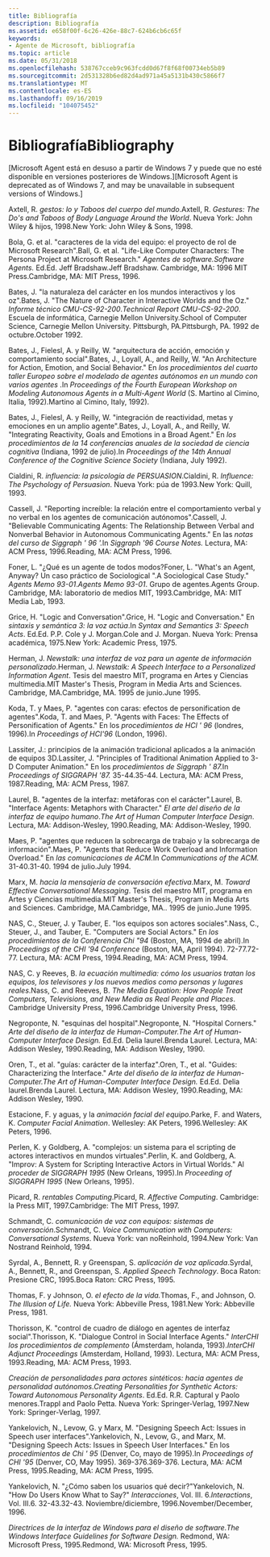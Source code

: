 ```yaml
---
title: Bibliografía
description: Bibliografía
ms.assetid: e658f00f-6c26-426e-88c7-624b6cb6c65f
keywords:
- Agente de Microsoft, bibliografía
ms.topic: article
ms.date: 05/31/2018
ms.openlocfilehash: 538767cceb9c963fcdd0d67f8f68f00734eb5b89
ms.sourcegitcommit: 2d531328b6ed82d4ad971a45a5131b430c5866f7
ms.translationtype: MT
ms.contentlocale: es-ES
ms.lasthandoff: 09/16/2019
ms.locfileid: "104075452"
---
```

# <a name="bibliography"></a><span data-ttu-id="d2f35-104">Bibliografía</span><span class="sxs-lookup"><span data-stu-id="d2f35-104">Bibliography</span></span>

<span data-ttu-id="d2f35-105">\[Microsoft Agent está en desuso a partir de Windows 7 y puede que no esté disponible en versiones posteriores de Windows.\]</span><span class="sxs-lookup"><span data-stu-id="d2f35-105">\[Microsoft Agent is deprecated as of Windows 7, and may be unavailable in subsequent versions of Windows.\]</span></span>

<span data-ttu-id="d2f35-106">Axtell, R. *gestos: lo y Taboos del cuerpo del mundo*.</span><span class="sxs-lookup"><span data-stu-id="d2f35-106">Axtell, R. *Gestures: The Do's and Taboos of Body Language Around the World*.</span></span> <span data-ttu-id="d2f35-107">Nueva York: John Wiley & hijos, 1998.</span><span class="sxs-lookup"><span data-stu-id="d2f35-107">New York: John Wiley & Sons, 1998.</span></span>

<span data-ttu-id="d2f35-108">Bola, G. et al. "caracteres de la vida del equipo: el proyecto de rol de Microsoft Research".</span><span class="sxs-lookup"><span data-stu-id="d2f35-108">Ball, G. et al. "Life-Like Computer Characters: The Persona Project at Microsoft Research."</span></span> <span data-ttu-id="d2f35-109">*Agentes de software.*</span><span class="sxs-lookup"><span data-stu-id="d2f35-109">*Software Agents.*</span></span> <span data-ttu-id="d2f35-110">Ed.</span><span class="sxs-lookup"><span data-stu-id="d2f35-110">Ed.</span></span> <span data-ttu-id="d2f35-111">Jeff Bradshaw.</span><span class="sxs-lookup"><span data-stu-id="d2f35-111">Jeff Bradshaw.</span></span> <span data-ttu-id="d2f35-112">Cambridge, MA: 1996 MIT Press.</span><span class="sxs-lookup"><span data-stu-id="d2f35-112">Cambridge, MA: MIT Press, 1996.</span></span>

<span data-ttu-id="d2f35-113">Bates, J. "la naturaleza del carácter en los mundos interactivos y los oz".</span><span class="sxs-lookup"><span data-stu-id="d2f35-113">Bates, J. "The Nature of Character in Interactive Worlds and the Oz."</span></span> <span data-ttu-id="d2f35-114">*Informe técnico CMU-CS-92-200*.</span><span class="sxs-lookup"><span data-stu-id="d2f35-114">*Technical Report CMU-CS-92-200*.</span></span> <span data-ttu-id="d2f35-115">Escuela de informática, Carnegie Mellon University.</span><span class="sxs-lookup"><span data-stu-id="d2f35-115">School of Computer Science, Carnegie Mellon University.</span></span> <span data-ttu-id="d2f35-116">Pittsburgh, PA.</span><span class="sxs-lookup"><span data-stu-id="d2f35-116">Pittsburgh, PA.</span></span> <span data-ttu-id="d2f35-117">1992 de octubre.</span><span class="sxs-lookup"><span data-stu-id="d2f35-117">October 1992.</span></span>

<span data-ttu-id="d2f35-118">Bates, J., Fielesl, A. y Reilly, W. "arquitectura de acción, emoción y comportamiento social".</span><span class="sxs-lookup"><span data-stu-id="d2f35-118">Bates, J., Loyall, A., and Reilly, W. "An Architecture for Action, Emotion, and Social Behavior."</span></span> <span data-ttu-id="d2f35-119">En *los procedimientos del cuarto taller Europeo sobre el modelado de agentes autónomos en un mundo con varios agentes* .</span><span class="sxs-lookup"><span data-stu-id="d2f35-119">In *Proceedings of the Fourth European Workshop on Modeling Autonomous Agents in a Multi-Agent World* (S.</span></span> <span data-ttu-id="d2f35-120">Martino al Cimino, Italia, 1992).</span><span class="sxs-lookup"><span data-stu-id="d2f35-120">Martino al Cimino, Italy, 1992).</span></span>

<span data-ttu-id="d2f35-121">Bates, J., Fielesl, A. y Reilly, W. "integración de reactividad, metas y emociones en un amplio agente".</span><span class="sxs-lookup"><span data-stu-id="d2f35-121">Bates, J., Loyall, A., and Reilly, W. "Integrating Reactivity, Goals and Emotions in a Broad Agent."</span></span> <span data-ttu-id="d2f35-122">En *los procedimientos de la 14 conferencias anuales de la sociedad de ciencia cognitiva* (Indiana, 1992 de julio).</span><span class="sxs-lookup"><span data-stu-id="d2f35-122">In *Proceedings of the 14th Annual Conference of the Cognitive Science Society* (Indiana, July 1992).</span></span>

<span data-ttu-id="d2f35-123">Cialdini, R. *influencia: la psicología de PERSUASION*.</span><span class="sxs-lookup"><span data-stu-id="d2f35-123">Cialdini, R. *Influence: The Psychology of Persuasion*.</span></span> <span data-ttu-id="d2f35-124">Nueva York: púa de 1993.</span><span class="sxs-lookup"><span data-stu-id="d2f35-124">New York: Quill, 1993.</span></span>

<span data-ttu-id="d2f35-125">Cassell, J. "Reporting increíble: la relación entre el comportamiento verbal y no verbal en los agentes de comunicación autónomos".</span><span class="sxs-lookup"><span data-stu-id="d2f35-125">Cassell, J. "Believable Communicating Agents: The Relationship Between Verbal and Nonverbal Behavior in Autonomous Communicating Agents."</span></span> <span data-ttu-id="d2f35-126">En las *notas del curso de Siggraph ' 96 '.*</span><span class="sxs-lookup"><span data-stu-id="d2f35-126">In *Siggraph '96 Course Notes.*</span></span> <span data-ttu-id="d2f35-127">Lectura, MA: ACM Press, 1996.</span><span class="sxs-lookup"><span data-stu-id="d2f35-127">Reading, MA: ACM Press, 1996.</span></span>

<span data-ttu-id="d2f35-128">Foner, L. "¿Qué es un agente de todos modos?</span><span class="sxs-lookup"><span data-stu-id="d2f35-128">Foner, L. "What's an Agent, Anyway?</span></span> <span data-ttu-id="d2f35-129">Un caso práctico de Sociological ".</span><span class="sxs-lookup"><span data-stu-id="d2f35-129">A Sociological Case Study."</span></span> <span data-ttu-id="d2f35-130">*Agents Memo 93-01*.</span><span class="sxs-lookup"><span data-stu-id="d2f35-130">*Agents Memo 93-01*.</span></span> <span data-ttu-id="d2f35-131">Grupo de agentes.</span><span class="sxs-lookup"><span data-stu-id="d2f35-131">Agents Group.</span></span> <span data-ttu-id="d2f35-132">Cambridge, MA: laboratorio de medios MIT, 1993.</span><span class="sxs-lookup"><span data-stu-id="d2f35-132">Cambridge, MA: MIT Media Lab, 1993.</span></span>

<span data-ttu-id="d2f35-133">Grice, H. "Logic and Conversation".</span><span class="sxs-lookup"><span data-stu-id="d2f35-133">Grice, H. "Logic and Conversation."</span></span> <span data-ttu-id="d2f35-134">En *sintaxis y semántica 3: la voz actúa*.</span><span class="sxs-lookup"><span data-stu-id="d2f35-134">In *Syntax and Semantics 3: Speech Acts*.</span></span> <span data-ttu-id="d2f35-135">Ed.</span><span class="sxs-lookup"><span data-stu-id="d2f35-135">Ed.</span></span> <span data-ttu-id="d2f35-136">P.</span><span class="sxs-lookup"><span data-stu-id="d2f35-136">P.</span></span> <span data-ttu-id="d2f35-137">Cole y J. Morgan.</span><span class="sxs-lookup"><span data-stu-id="d2f35-137">Cole and J. Morgan.</span></span> <span data-ttu-id="d2f35-138">Nueva York: Prensa académica, 1975.</span><span class="sxs-lookup"><span data-stu-id="d2f35-138">New York: Academic Press, 1975.</span></span>

<span data-ttu-id="d2f35-139">Herman, J. *Newstalk: una interfaz de voz para un agente de información personalizado*.</span><span class="sxs-lookup"><span data-stu-id="d2f35-139">Herman, J. *Newstalk: A Speech Interface to a Personalized Information Agent*.</span></span> <span data-ttu-id="d2f35-140">Tesis del maestro MIT, programa en Artes y Ciencias multimedia.</span><span class="sxs-lookup"><span data-stu-id="d2f35-140">MIT Master's Thesis, Program in Media Arts and Sciences.</span></span> <span data-ttu-id="d2f35-141">Cambridge, MA.</span><span class="sxs-lookup"><span data-stu-id="d2f35-141">Cambridge, MA.</span></span> <span data-ttu-id="d2f35-142">1995 de junio.</span><span class="sxs-lookup"><span data-stu-id="d2f35-142">June 1995.</span></span>

<span data-ttu-id="d2f35-143">Koda, T. y Maes, P. "agentes con caras: efectos de personification de agentes".</span><span class="sxs-lookup"><span data-stu-id="d2f35-143">Koda, T. and Maes, P. "Agents with Faces: The Effects of Personification of Agents."</span></span> <span data-ttu-id="d2f35-144">En los *procedimientos de HCl ' 96* (londres, 1996).</span><span class="sxs-lookup"><span data-stu-id="d2f35-144">In *Proceedings of HCI'96* (London, 1996).</span></span>

<span data-ttu-id="d2f35-145">Lassiter, J.: principios de la animación tradicional aplicados a la animación de equipos 3D.</span><span class="sxs-lookup"><span data-stu-id="d2f35-145">Lassiter, J. "Principles of Traditional Animation Applied to 3-D Computer Animation."</span></span> <span data-ttu-id="d2f35-146">En los *procedimientos de Siggraph ' 87.*</span><span class="sxs-lookup"><span data-stu-id="d2f35-146">In *Proceedings of SIGGRAPH '87.*</span></span> <span data-ttu-id="d2f35-147">35-44.</span><span class="sxs-lookup"><span data-stu-id="d2f35-147">35-44.</span></span> <span data-ttu-id="d2f35-148">Lectura, MA: ACM Press, 1987.</span><span class="sxs-lookup"><span data-stu-id="d2f35-148">Reading, MA: ACM Press, 1987.</span></span>

<span data-ttu-id="d2f35-149">Laurel, B. "agentes de la interfaz: metáforas con el carácter".</span><span class="sxs-lookup"><span data-stu-id="d2f35-149">Laurel, B. "Interface Agents: Metaphors with Character."</span></span> <span data-ttu-id="d2f35-150">*El arte del diseño de la interfaz de equipo humano*.</span><span class="sxs-lookup"><span data-stu-id="d2f35-150">*The Art of Human Computer Interface Design*.</span></span> <span data-ttu-id="d2f35-151">Lectura, MA: Addison-Wesley, 1990.</span><span class="sxs-lookup"><span data-stu-id="d2f35-151">Reading, MA: Addison-Wesley, 1990.</span></span>

<span data-ttu-id="d2f35-152">Maes, P. "agentes que reducen la sobrecarga de trabajo y la sobrecarga de información".</span><span class="sxs-lookup"><span data-stu-id="d2f35-152">Maes, P. "Agents that Reduce Work Overload and Information Overload."</span></span> <span data-ttu-id="d2f35-153">En *las comunicaciones de ACM.*</span><span class="sxs-lookup"><span data-stu-id="d2f35-153">In *Communications of the ACM.*</span></span> <span data-ttu-id="d2f35-154">31-40.</span><span class="sxs-lookup"><span data-stu-id="d2f35-154">31-40.</span></span> <span data-ttu-id="d2f35-155">1994 de julio.</span><span class="sxs-lookup"><span data-stu-id="d2f35-155">July 1994.</span></span>

<span data-ttu-id="d2f35-156">Marx, M. *hacia la mensajería de conversación efectiva*.</span><span class="sxs-lookup"><span data-stu-id="d2f35-156">Marx, M. *Toward Effective Conversational Messaging*.</span></span> <span data-ttu-id="d2f35-157">Tesis del maestro MIT, programa en Artes y Ciencias multimedia.</span><span class="sxs-lookup"><span data-stu-id="d2f35-157">MIT Master's Thesis, Program in Media Arts and Sciences.</span></span> <span data-ttu-id="d2f35-158">Cambridge, MA.</span><span class="sxs-lookup"><span data-stu-id="d2f35-158">Cambridge, MA..</span></span> <span data-ttu-id="d2f35-159">1995 de junio.</span><span class="sxs-lookup"><span data-stu-id="d2f35-159">June 1995.</span></span>

<span data-ttu-id="d2f35-160">NAS, C., Steuer, J. y Tauber, E. "los equipos son actores sociales".</span><span class="sxs-lookup"><span data-stu-id="d2f35-160">Nass, C., Steuer, J., and Tauber, E. "Computers are Social Actors."</span></span> <span data-ttu-id="d2f35-161">En *los procedimientos de la Conferencia Chi "94* (Boston, MA, 1994 de abril).</span><span class="sxs-lookup"><span data-stu-id="d2f35-161">In *Proceedings of the CHI '94 Conference* (Boston, MA, April 1994).</span></span> <span data-ttu-id="d2f35-162">72-77.</span><span class="sxs-lookup"><span data-stu-id="d2f35-162">72-77.</span></span> <span data-ttu-id="d2f35-163">Lectura, MA: ACM Press, 1994.</span><span class="sxs-lookup"><span data-stu-id="d2f35-163">Reading, MA: ACM Press, 1994.</span></span>

<span data-ttu-id="d2f35-164">NAS, C. y Reeves, B. *la ecuación multimedia: cómo los usuarios tratan los equipos, los televisores y los nuevos medios como personas y lugares reales*.</span><span class="sxs-lookup"><span data-stu-id="d2f35-164">Nass, C. and Reeves, B. *The Media Equation: How People Treat Computers, Televisions, and New Media as Real People and Places*.</span></span> <span data-ttu-id="d2f35-165">Cambridge University Press, 1996.</span><span class="sxs-lookup"><span data-stu-id="d2f35-165">Cambridge University Press, 1996.</span></span>

<span data-ttu-id="d2f35-166">Negroponte, N. "esquinas del hospital".</span><span class="sxs-lookup"><span data-stu-id="d2f35-166">Negroponte, N. "Hospital Corners."</span></span> <span data-ttu-id="d2f35-167">*Arte del diseño de la interfaz de Human-Computer.*</span><span class="sxs-lookup"><span data-stu-id="d2f35-167">*The Art of Human-Computer Interface Design.*</span></span> <span data-ttu-id="d2f35-168">Ed.</span><span class="sxs-lookup"><span data-stu-id="d2f35-168">Ed.</span></span> <span data-ttu-id="d2f35-169">Delia laurel.</span><span class="sxs-lookup"><span data-stu-id="d2f35-169">Brenda Laurel.</span></span> <span data-ttu-id="d2f35-170">Lectura, MA: Addison Wesley, 1990.</span><span class="sxs-lookup"><span data-stu-id="d2f35-170">Reading, MA: Addison Wesley, 1990.</span></span>

<span data-ttu-id="d2f35-171">Oren, T., et al. "guías: carácter de la interfaz".</span><span class="sxs-lookup"><span data-stu-id="d2f35-171">Oren, T., et al. "Guides: Characterizing the Interface."</span></span> <span data-ttu-id="d2f35-172">*Arte del diseño de la interfaz de Human-Computer.*</span><span class="sxs-lookup"><span data-stu-id="d2f35-172">*The Art of Human-Computer Interface Design.*</span></span> <span data-ttu-id="d2f35-173">Ed.</span><span class="sxs-lookup"><span data-stu-id="d2f35-173">Ed.</span></span> <span data-ttu-id="d2f35-174">Delia laurel.</span><span class="sxs-lookup"><span data-stu-id="d2f35-174">Brenda Laurel.</span></span> <span data-ttu-id="d2f35-175">Lectura, MA: Addison Wesley, 1990.</span><span class="sxs-lookup"><span data-stu-id="d2f35-175">Reading, MA: Addison Wesley, 1990.</span></span>

<span data-ttu-id="d2f35-176">Estacione, F. y aguas, y la *animación facial del equipo*.</span><span class="sxs-lookup"><span data-stu-id="d2f35-176">Parke, F. and Waters, K. *Computer Facial Animation*.</span></span> <span data-ttu-id="d2f35-177">Wellesley: AK Peters, 1996.</span><span class="sxs-lookup"><span data-stu-id="d2f35-177">Wellesley: AK Peters, 1996.</span></span>

<span data-ttu-id="d2f35-178">Perlen, K. y Goldberg, A. "complejos: un sistema para el scripting de actores interactivos en mundos virtuales".</span><span class="sxs-lookup"><span data-stu-id="d2f35-178">Perlin, K. and Goldberg, A. "Improv: A System for Scripting Interactive Actors in Virtual Worlds."</span></span> <span data-ttu-id="d2f35-179">Al *proceder de SIGGRAPH 1995* (New Orleans, 1995).</span><span class="sxs-lookup"><span data-stu-id="d2f35-179">In *Proceeding of SIGGRAPH 1995* (New Orleans, 1995).</span></span>

<span data-ttu-id="d2f35-180">Picard, R. *rentables Computing*.</span><span class="sxs-lookup"><span data-stu-id="d2f35-180">Picard, R. *Affective Computing*.</span></span> <span data-ttu-id="d2f35-181">Cambridge: la Press MIT, 1997.</span><span class="sxs-lookup"><span data-stu-id="d2f35-181">Cambridge: The MIT Press, 1997.</span></span>

<span data-ttu-id="d2f35-182">Schmandt, C. *comunicación de voz con equipos: sistemas de conversación*.</span><span class="sxs-lookup"><span data-stu-id="d2f35-182">Schmandt, C. *Voice Communication with Computers: Conversational Systems*.</span></span> <span data-ttu-id="d2f35-183">Nueva York: van noReinhold, 1994.</span><span class="sxs-lookup"><span data-stu-id="d2f35-183">New York: Van Nostrand Reinhold, 1994.</span></span>

<span data-ttu-id="d2f35-184">Syrdal, A., Bennett, R. y Greenspan, S. *aplicación de voz aplicada*.</span><span class="sxs-lookup"><span data-stu-id="d2f35-184">Syrdal, A., Bennett, R., and Greenspan, S. *Applied Speech Technology*.</span></span> <span data-ttu-id="d2f35-185">Boca Raton: Presione CRC, 1995.</span><span class="sxs-lookup"><span data-stu-id="d2f35-185">Boca Raton: CRC Press, 1995.</span></span>

<span data-ttu-id="d2f35-186">Thomas, F. y Johnson, O. *el efecto de la vida.*</span><span class="sxs-lookup"><span data-stu-id="d2f35-186">Thomas, F., and Johnson, O. *The Illusion of Life.*</span></span> <span data-ttu-id="d2f35-187">Nueva York: Abbeville Press, 1981.</span><span class="sxs-lookup"><span data-stu-id="d2f35-187">New York: Abbeville Press, 1981.</span></span>

<span data-ttu-id="d2f35-188">Thorisson, K. "control de cuadro de diálogo en agentes de interfaz social".</span><span class="sxs-lookup"><span data-stu-id="d2f35-188">Thorisson, K. "Dialogue Control in Social Interface Agents."</span></span> <span data-ttu-id="d2f35-189">*InterCHI los procedimientos de complemento* (Ámsterdam, holanda, 1993).</span><span class="sxs-lookup"><span data-stu-id="d2f35-189">*InterCHI Adjunct Proceedings* (Amsterdam, Holland, 1993).</span></span> <span data-ttu-id="d2f35-190">Lectura, MA: ACM Press, 1993.</span><span class="sxs-lookup"><span data-stu-id="d2f35-190">Reading, MA: ACM Press, 1993.</span></span>

<span data-ttu-id="d2f35-191">*Creación de personalidades para actores sintéticos: hacia agentes de personalidad autónomos*.</span><span class="sxs-lookup"><span data-stu-id="d2f35-191">*Creating Personalities for Synthetic Actors: Toward Autonomous Personality Agents*.</span></span> <span data-ttu-id="d2f35-192">Ed.</span><span class="sxs-lookup"><span data-stu-id="d2f35-192">Ed.</span></span> <span data-ttu-id="d2f35-193">R.</span><span class="sxs-lookup"><span data-stu-id="d2f35-193">R.</span></span> <span data-ttu-id="d2f35-194">Captural y Paolo menores.</span><span class="sxs-lookup"><span data-stu-id="d2f35-194">Trappl and Paolo Petta.</span></span> <span data-ttu-id="d2f35-195">Nueva York: Springer-Verlag, 1997.</span><span class="sxs-lookup"><span data-stu-id="d2f35-195">New York: Springer-Verlag, 1997.</span></span>

<span data-ttu-id="d2f35-196">Yankelovich, N., Levow, G. y Marx, M. "Designing Speech Act: Issues in Speech user interfaces".</span><span class="sxs-lookup"><span data-stu-id="d2f35-196">Yankelovich, N., Levow, G., and Marx, M. "Designing Speech Acts: Issues in Speech User Interfaces."</span></span> <span data-ttu-id="d2f35-197">En los *procedimientos de Chi ' 95* (Denver, Co, mayo de 1995).</span><span class="sxs-lookup"><span data-stu-id="d2f35-197">In *Proceedings of CHI '95* (Denver, CO, May 1995).</span></span> <span data-ttu-id="d2f35-198">369-376.</span><span class="sxs-lookup"><span data-stu-id="d2f35-198">369-376.</span></span> <span data-ttu-id="d2f35-199">Lectura, MA: ACM Press, 1995.</span><span class="sxs-lookup"><span data-stu-id="d2f35-199">Reading, MA: ACM Press, 1995.</span></span>

<span data-ttu-id="d2f35-200">Yankelovich, N. "¿Cómo saben los usuarios qué decir?"</span><span class="sxs-lookup"><span data-stu-id="d2f35-200">Yankelovich, N. "How Do Users Know What to Say?"</span></span> <span data-ttu-id="d2f35-201">*Interacciones*, Vol. III. 6.</span><span class="sxs-lookup"><span data-stu-id="d2f35-201">*Interactions*, Vol. III.6.</span></span> <span data-ttu-id="d2f35-202">32-43.</span><span class="sxs-lookup"><span data-stu-id="d2f35-202">32-43.</span></span> <span data-ttu-id="d2f35-203">Noviembre/diciembre, 1996.</span><span class="sxs-lookup"><span data-stu-id="d2f35-203">November/December, 1996.</span></span>

<span data-ttu-id="d2f35-204">*Directrices de la interfaz de Windows para el diseño de software.*</span><span class="sxs-lookup"><span data-stu-id="d2f35-204">*The Windows Interface Guidelines for Software Design.*</span></span> <span data-ttu-id="d2f35-205">Redmond, WA: Microsoft Press, 1995.</span><span class="sxs-lookup"><span data-stu-id="d2f35-205">Redmond, WA: Microsoft Press, 1995.</span></span>

 

 




